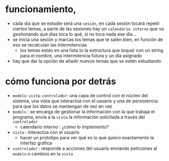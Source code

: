 # funcionamiento, 
- cada día que se estudie será una `sesión`, en cada sesión tocará repetir ciertos temas, a parte de las sesiones hay un `calendario interno` que va gestionando qué días toca lo qué, si no toca nada ese día...
- se inicia una sesión y marcas los temas que te salen bien, en función de eso se recalculan las intermitencias
    - los temas están en una lista (o la estructura que toque) con un string para el nombre, una intermitencia futura y un día asignado
- hay que dar la opción de añadir nuevos temas que se estén estudiando

# cómo funciona por detrás
- `modelo-vista-controlador`: una capa de control con el núcleo del sistema, una vista que interactúa con el usuario y una de persistencia para que los datos se mantengan de vez en vez
- `modelo` : se encarga de gestionar la información con la que trabaja el programa, envía a la `vista` la información solicitada a través del `controlador`
    - calendario interno : ¿cómo lo implemento?
- `vista` : interactúa con el usuario
    - hacer un prototipo para ver qué es lo que quiero exactamente la interfaz gráfica
- `controlador` : responde a acciones del usuario enviando peticiones al `modelo` o cambios en la `vista`
